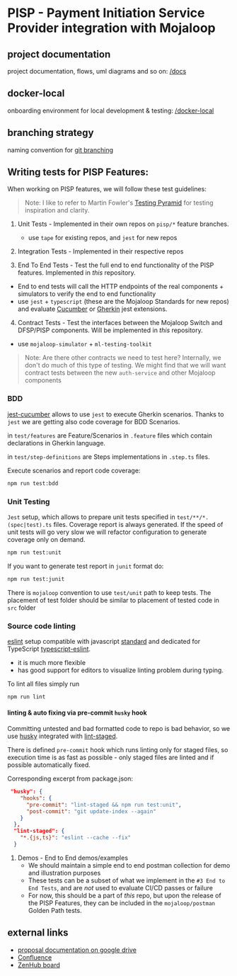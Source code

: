 # PISP - Payment Initiation Service Provider integration with Mojaloop


## project documentation
project documentation, flows, uml diagrams and so on: [/docs](./docs/README.md)

## docker-local
onboarding environment for local development & testing: [/docker-local](./docker-local/README.md)

## branching strategy
naming convention for [git branching](./docs/git_branching.md)

## Writing tests for PISP Features:

When working on PISP features, we will follow these test guidelines:

> Note: I like to refer to Martin Fowler's [Testing Pyramid](https://martinfowler.com/articles/practical-test-pyramid.html#TheTestPyramid) for testing inspiration and clarity.

1. Unit Tests - Implemented in their own repos on `pisp/*` feature branches.
    - use `tape` for existing repos, and `jest` for new repos

2. Integration Tests - Implemented in their respective repos

3. End To End Tests - Test the full end to end functionality of the PISP features. Implemented in _this_ repository.
  - End to end tests will call the HTTP endpoints of the real components + simulators to verify the end to end functionality
  - use `jest` + `typescript` (these are the Mojaloop Standards for new repos) and evaluate [Cucumber](https://www.npmjs.com/package/jest-cucumber) or [Gherkin](https://github.com/sjmeverett/gherkin-jest#readme) jest extensions.

4. Contract Tests - Test the interfaces between the Mojaloop Switch and DFSP/PISP components. Will be implemented in _this_ repository.
  - use `mojaloop-simulator` + `ml-testing-toolkit`

> Note: Are there other contracts we need to test here? Internally, we don't do much of this type of testing. We might find that we will want contract tests between the new `auth-service` and other Mojaloop components

### BDD

[jest-cucumber](https://github.com/bencompton/jest-cucumber) allows to use `jest` to execute Gherkin scenarios. Thanks to `jest` we are getting also code coverage for BDD Scenarios.

in `test/features` are Feature/Scenarios in `.feature` files which contain declarations in Gherkin language.

in `test/step-definitions` are Steps implementations in `.step.ts` files.

Execute scenarios and report code coverage:
```bash
npm run test:bdd
```

### Unit Testing

`Jest` setup, which allows to prepare unit tests specified in `test/**/*.(spec|test).ts` files. Coverage report is always generated. If the speed of unit tests will go very slow we will refactor configuration to generate coverage only on demand.

```bash
npm run test:unit
```

If you want to generate test report in `junit` format do:
```bash
npm run test:junit
```

There is `mojaloop` convention to use `test/unit` path to keep tests. The placement of test folder should be similar to placement of tested code in `src` folder

### Source code linting

[eslint]() setup compatible with javascript [standard](https://standardjs.com/) and dedicated for TypeScript [typescript-eslint](https://github.com/typescript-eslint/typescript-eslint).
  - it is much more flexible
  - has good support for editors to visualize linting problem during typing.

To lint all files simply run
```bash
npm run lint
```

#### linting & auto fixing via pre-commit `husky` hook
Committing untested and bad formatted code to repo is bad behavior, so we use [husky](https://www.npmjs.com/package/husky) integrated with [lint-staged](https://www.npmjs.com/package/lint-staged). 

There is defined `pre-commit` hook which runs linting only for staged files, so execution time is as fast as possible - only staged files are linted and if possible automatically fixed.

Corresponding excerpt from package.json:

```json
 "husky": {
    "hooks": {
      "pre-commit": "lint-staged && npm run test:unit",
      "post-commit": "git update-index --again"
    }
  },
  "lint-staged": {
    "*.{js,ts}": "eslint --cache --fix"
  }
```

1. Demos - End to End demos/examples 
   - We should maintain a simple end to end postman collection for demo and illustration purposes
   - These tests can be a subset of what we implement in the `#3 End to End Tests`, and are _not_ used to evaluate CI/CD passes or failure
   - For now, this should be a part of _this_ repo, but upon the release of the PISP Features, they can be included in the `mojaloop/postman` Golden Path tests.


## external links
 - [proposal documentation on google drive](https://docs.google.com/document/d/17rLpCPM2NY-i4oKGxhlBMbQahGY0k83rij2EOiU_OR4/edit)
 - [Confluence](https://modusbox.atlassian.net/wiki/spaces/GPISP/pages/648774132/Google+PISP+Documentation)
 - [ZenHub board](https://app.zenhub.com/workspaces/pisp-5e8457b05580fb04a7fd4878/board?repos=106737677)
  
